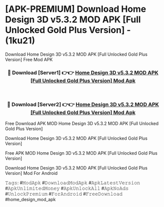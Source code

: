 # [APK-PREMIUM] Download Home Design 3D v5.3.2 MOD APK [Full Unlocked Gold Plus Version] - (1ku21)
Download Home Design 3D v5.3.2 MOD APK [Full Unlocked Gold Plus Version] Free Mod APK

<div align="center">
<h3>🔴 Download [Server1] 👉👉 <a href="https://apk-comot.site?title=Home_Design_3D_v5.3.2_MOD_APK_[Full_Unlocked_Gold_Plus_Version]">Home Design 3D v5.3.2 MOD APK [Full Unlocked Gold Plus Version] Mod Apk</a></h3><br>

<h3>🔴 Download [Server2] 👉👉 <a href="https://apk-comot.site?title=Home_Design_3D_v5.3.2_MOD_APK_[Full_Unlocked_Gold_Plus_Version]">Home Design 3D v5.3.2 MOD APK [Full Unlocked Gold Plus Version] Mod Apk</a></h3>
</div>


Free Download APK MOD Home Design 3D v5.3.2 MOD APK [Full Unlocked Gold Plus Version]

Download Home Design 3D v5.3.2 MOD APK [Full Unlocked Gold Plus Version] 

Free APK MOD Home Design 3D v5.3.2 MOD APK [Full Unlocked Gold Plus Version] 

Download Home Design 3D v5.3.2 MOD APK [Full Unlocked Gold Plus Version] Mod For Android

𝚃𝚊𝚐𝚜: #𝙼𝚘𝚍𝙰𝚙𝚔 #𝙳𝚘𝚠𝚗𝚕𝚘𝚊𝚍𝙼𝚘𝚍𝙰𝚙𝚔 #𝙰𝚙𝚔𝙻𝚊𝚝𝚎𝚜𝚝𝚅𝚎𝚛𝚜𝚒𝚘𝚗 #𝙰𝚙𝚔𝚄𝚗𝚕𝚒𝚖𝚒𝚝𝚎𝚍𝙼𝚘𝚗𝚎𝚢 #𝙰𝚙𝚔𝚄𝚗𝚕𝚘𝚌𝚔𝙰𝚕𝚕 #𝙰𝚙𝚔𝙽𝚘𝙰𝚍𝚜 #𝚄𝚗𝚕𝚘𝚌𝚔𝙿𝚛𝚎𝚖𝚒𝚞𝚖 #𝙵𝚘𝚛𝙰𝚗𝚍𝚛𝚘𝚒𝚍 #𝙵𝚛𝚎𝚎𝙳𝚘𝚠𝚗𝚕𝚘𝚊𝚍 #home_design_mod_apk